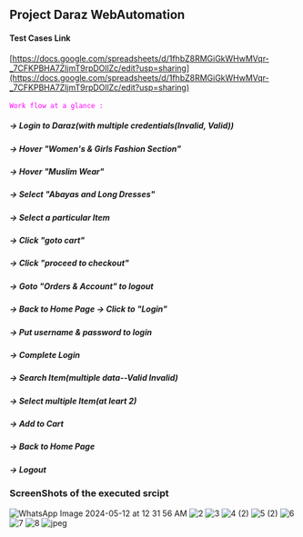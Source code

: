 ## Project Daraz WebAutomation
#### Test Cases Link 
[https://docs.google.com/spreadsheets/d/1fhbZ8RMGiGkWHwMVqr-_7CFKPBHA7ZljmT9rpDOllZc/edit?usp=sharing](https://docs.google.com/spreadsheets/d/1fhbZ8RMGiGkWHwMVqr-_7CFKPBHA7ZljmT9rpDOllZc/edit?usp=sharing)
</br>
</br>
<code style="color : fuchsia">Work flow at a glance : </code>

##### -> Login to Daraz(with multiple credentials(Invalid, Valid)) 
##### -> Hover "Women's & Girls Fashion Section" 
##### -> Hover "Muslim Wear" 
##### -> Select "Abayas and Long Dresses" 
##### -> Select a particular Item 
##### -> Click "goto cart" 
##### -> Click "proceed to checkout" 
##### -> Goto "Orders & Account" to logout
##### -> Back to Home Page -> Click to "Login" 
##### -> Put username & password to login 
##### -> Complete Login 
##### -> Search Item(multiple data--Valid Invalid)
##### -> Select multiple Item(at leart 2)
##### -> Add to Cart
##### -> Back to Home Page 
##### -> Logout

###  ScreenShots of the executed srcipt
![WhatsApp Image 2024-05-12 at 12 31 56 AM](https://github.com/SaimaNova12/Project_JMeter-1/assets/76209488/f9f21b44-b659-47d5-8882-acfaa94d036a)
![2](https://github.com/SaimaNova12/Project_JMeter-1/assets/76209488/182695e4-beeb-4595-bd1f-0adc57ac9764)
![3](https://github.com/SaimaNova12/Project_JMeter-1/assets/76209488/aea2dce2-fcf7-489d-909d-af7ac55a2c90)
![4 (2)](https://github.com/SaimaNova12/Project_JMeter-1/assets/76209488/e9850c99-4bca-4edb-b555-eb6c38d94d9d)
![5 (2)](https://github.com/SaimaNova12/Project_JMeter-1/assets/76209488/bd134401-a761-44ce-8e57-1e7cbad6e49e)
![6](https://github.com/SaimaNova12/Project_JMeter-1/assets/76209488/d13cb5b3-4473-41f2-bce1-cdc7d53b1660)
![7](https://github.com/SaimaNova12/Project_JMeter-1/assets/76209488/c9dff9ea-0ae9-4071-9458-2d5890a28364)
![8](https://github.com/SaimaNova12/Project_JMeter-1/assets/76209488/5cb6311c-ec5a-4e50-94e3-5419f3a22999)
![jpeg](https://github.com/SaimaNova12/Project_JMeter-1/assets/76209488/ef935b80-057f-430e-ba4f-8e5eeb16b3f9)
